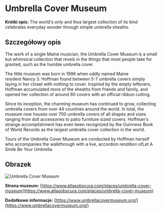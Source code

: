 # Umbrella Cover Museum

**Krótki opis:**
The world's only and thus largest collection of its kind celebrates everyday wonder through simple umbrella sheaths.

## Szczegółowy opis

The work of a single Maine musician, the Umbrella Cover Museum is a small but whimsical collection that revels in the things that most people take for granted, such as the humble umbrella cover.

The little museum was born in 1996 when oddly named Maine resident Nancy 3. Hoffman found between 5-7 umbrella covers simply laying in her closet with nothing to cover. Inspired by the empty leftovers, Hoffman accumulated more of the sheaths from friends and family, and opened her collection of around 80 covers with an official ribbon cutting.

Since its inception, the charming museum has continued to grow, collecting umbrella covers from over 44 countries around the world. In total, the museum now houses over 700 umbrella covers of all shapes and sizes ranging from doll accessories to patio furniture sized covers. Hoffman's strange accomplishment has even been recognized by the Guinness Book of World Records as the largest umbrella cover collection in the world.

Tours of the Umbrella Cover Museum are conducted by Hoffman herself who accompanies the walkthrough with a live, accordion rendition ofLet A Smile Be Your Umbrella.

## Obrazek

![Umbrella Cover Museum](https://assets3.thrillist.com/v1/image/3181587/1200x600/scale;;webp=auto;jpeg_quality=85.jpg)

**Strona muzeum:** [https://www.atlasobscura.com/places/umbrella-cover-museum](https://www.atlasobscura.com/places/umbrella-cover-museum)

**Dodatkowe informacje:** [https://www.umbrellacovermuseum.org/](https://www.umbrellacovermuseum.org/)

